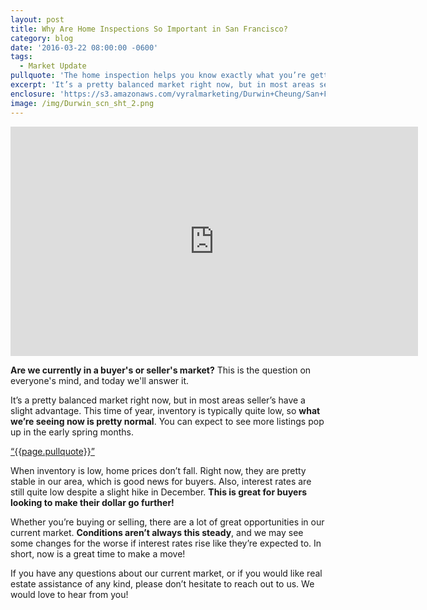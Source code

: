 ```yaml
---
layout: post
title: Why Are Home Inspections So Important in San Francisco?
category: blog
date: '2016-03-22 08:00:00 -0600'
tags:
  - Market Update
pullquote: 'The home inspection helps you know exactly what you’re getting into.'
excerpt: 'It’s a pretty balanced market right now, but in most areas seller’s have a slight advantage.This time of year, inventory is typically quite low, so what we’re seeing now is pretty normal. You can expect to see more listings pop up in the early spring months.'
enclosure: 'https://s3.amazonaws.com/vyralmarketing/Durwin+Cheung/San+Francisco+Real+Estate+Agent+The+State+of+the+San+Francisco+Mark.mp4'
image: /img/Durwin_scn_sht_2.png
---
```



<iframe id="video" width="652" height="367" src="https://www.youtube.com/embed/UsFNJnfG2xw" frameborder="0" allowfullscreen=""></iframe>

**Are we currently in a buyer's or seller's market?** This is the question on everyone's mind, and today we'll answer it.

It’s a pretty balanced market right now, but in most areas seller’s have a slight advantage. This time of year, inventory is typically quite low, so **what we’re seeing now is pretty normal**. You can expect to see more listings pop up in the early spring months.

<a href="https://twitter.com/home/?status={{page.pullquote}}%20{{site.url}}{{page.url}}%20via%40{{site.data.settings.socials.twitter | remove: 'https://twitter.com/'}}" target="_blank" class="pullquote" title="tweet this!">&#8220;{{page.pullquote}}&#8221;</a>

When inventory is low, home prices don’t fall. Right now, they are pretty stable in our area, which is good news for buyers. Also, interest rates are still quite low despite a slight hike in December. **This is great for buyers looking to make their dollar go further!**

Whether you’re buying or selling, there are a lot of great opportunities in our current market. **Conditions aren’t always this steady**, and we may see some changes for the worse if interest rates rise like they’re expected to. In short, now is a great time to make a move!

If you have any questions about our current market, or if you would like real estate assistance of any kind, please don’t hesitate to reach out to us. We would love to hear from you!
